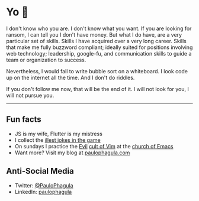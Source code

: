 # Yo 👋

I don't know who you are. I don't know what you want. If you are looking for
ransom, I can tell you I don't have money. But what I do have, are a very
particular set of skills. Skills I have acquired over a very long career. Skills
that make me fully buzzword compliant; ideally suited for positions
involving web technology; leadership, google-fu, and communication skills to guide a
team or organization to success.

Nevertheless, I would fail to write bubble sort on a whiteboard. 
I look code up on the internet all the time. And I don't do riddles.

If you don't follow me now, that will be the end of it. I will not look for you, I will not pursue you. 

---

## Fun facts

- JS is my wife, Flutter is my mistress
- I collect the [illest jokes in the game](https://github.com/PauloPhagula/awesome-programmer-humor)
- On sundays I practice the [Evil](https://github.com/emacs-evil/evil) [cult of Vim](https://en.wikipedia.org/wiki/Editor_war#Humor) at the [church of Emacs](https://en.wikipedia.org/wiki/Editor_war#Humor)
- Want more? Visit my blog at [paulophagula.com](https://paulophagula.com)

## Anti-Social Media

- Twitter: [@PauloPhagula](https://twitter.com/PauloPhagula)
- LinkedIn: [paulophagula](https://www.linkedin.com/in/paulophagula/)
